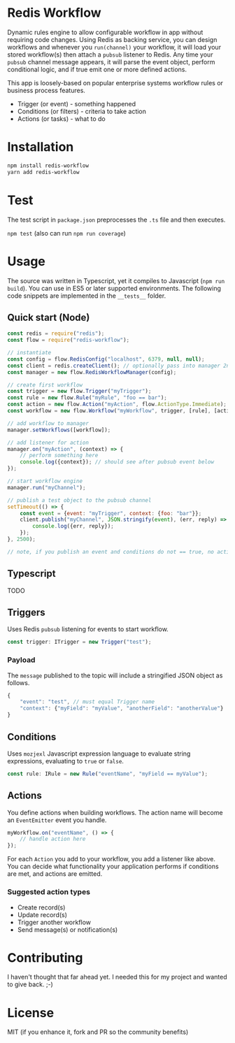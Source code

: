 # Redis Workflow
Dynamic rules engine to allow configurable workflow in app without requiring code changes. 
Using Redis as backing service, you can design workflows and whenever you `run(channel)` your workflow, 
it will load your stored workflow(s) then attach a `pubsub` listener to Redis. Any time your 
`pubsub` channel message appears, it will parse the event object, perform conditional logic, and if true 
emit one or more defined actions.

This app is loosely-based on popular enterprise systems workflow rules or business process features.
 * Trigger (or event) - something happened
 * Conditions (or filters) - criteria to take action
 * Actions (or tasks) - what to do

# Installation
```bash
npm install redis-workflow
yarn add redis-workflow
```

# Test
The test script in `package.json` preprocesses the `.ts` file and then executes.

`npm test` (also can run `npm run coverage`)

# Usage
The source was written in Typescript, yet it compiles to Javascript (`npm run build`). You can use in ES5 or later supported environments. The following code snippets are implemented in the `__tests__` folder.

## Quick start (Node)
```javascript
const redis = require("redis");
const flow = require("redis-workflow");

// instantiate
const config = flow.RedisConfig("localhost", 6379, null, null);
const client = redis.createClient(); // optionally pass into manager 2nd param to share
const manager = new flow.RedisWorkflowManager(config);

// create first workflow
const trigger = new flow.Trigger("myTrigger");
const rule = new flow.Rule("myRule", "foo == bar");
const action = new flow.Action("myAction", flow.ActionType.Immediate);
const workflow = new flow.Workflow("myWorkflow", trigger, [rule], [action]);

// add workflow to manager
manager.setWorkflows([workflow]);

// add listener for action
manager.on("myAction", (context) => {
    // perform something here
    console.log({context}); // should see after pubsub event below
});

// start workflow engine
manager.run("myChannel");

// publish a test object to the pubsub channel
setTimeout(() => {
    const event = {event: "myTrigger", context: {foo: "bar"}};
    client.publish("myChannel", JSON.stringify(event), (err, reply) => {
        console.log({err, reply});
    });
}, 2500);

// note, if you publish an event and conditions do not == true, no action taken
```

## Typescript
TODO

## Triggers
Uses Redis `pubsub` listening for events to start workflow.

```typescript
const trigger: ITrigger = new Trigger("test");
```

### Payload
The `message` published to the topic will include a stringified JSON object as follows.

```javascript
{
    "event": "test", // must equal Trigger name
    "context": {"myField": "myValue", "anotherField": "anotherValue"}
}
```

## Conditions
Uses `mozjexl` Javascript expression language to evaluate string expressions, evaluating to `true` or `false`.

```typescript
const rule: IRule = new Rule("eventName", "myField == myValue");
```

## Actions
You define actions when building workflows. The action name will become an `EventEmitter` event you handle.

```typescript
myWorkflow.on("eventName", () => {
    // handle action here
});
```

For each `Action` you add to your workflow, you add a listener like above. You can decide what functionality 
your application performs if conditions are met, and actions are emitted.

### Suggested action types
 * Create record(s)
 * Update record(s)
 * Trigger another workflow
 * Send message(s) or notification(s)

# Contributing
I haven't thought that far ahead yet. I needed this for my project and wanted to give back. ;-)

# License
MIT (if you enhance it, fork and PR so the community benefits)